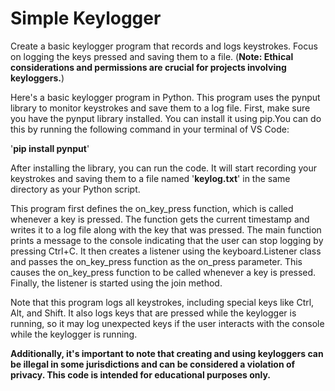 # Simple Keylogger

Create a basic keylogger program that records and logs keystrokes. 
Focus on logging the keys pressed and saving them to a file. 
(**Note: Ethical considerations and permissions are crucial for projects involving keyloggers.**)

Here's a basic keylogger program in Python. This program uses the pynput library to monitor keystrokes and save them to a log file.
First, make sure you have the pynput library installed. You can install it using pip.You can do this by running the following command in your terminal of VS Code:

'**pip install pynput**'

After installing the library, you can run the code. It will start recording your keystrokes and saving them to a file named '**keylog.txt**' in the same directory as your Python script.

This program first defines the on_key_press function, which is called whenever a key is pressed. 
The function gets the current timestamp and writes it to a log file along with the key that was pressed.
The main function prints a message to the console indicating that the user can stop logging by pressing Ctrl+C. 
It then creates a listener using the keyboard.Listener class and passes the on_key_press function as the on_press parameter. 
This causes the on_key_press function to be called whenever a key is pressed. Finally, the listener is started using the join method.

Note that this program logs all keystrokes, including special keys like Ctrl, Alt, and Shift. 
It also logs keys that are pressed while the keylogger is running, so it may log unexpected keys if the user interacts with the console while the keylogger is running.

**Additionally, it's important to note that creating and using keyloggers can be illegal in some jurisdictions and can be considered a violation of privacy. 
This code is intended for educational purposes only.**
